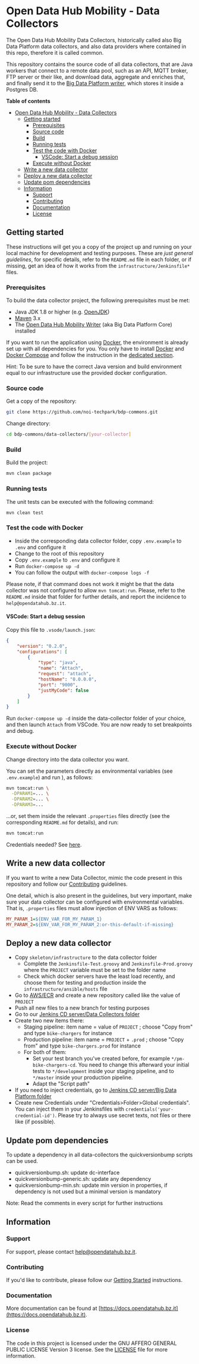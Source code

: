 # Open Data Hub Mobility - Data Collectors

The Open Data Hub Mobility Data Collectors, historically called also Big Data
Platform data collectors, and also data providers where contained in this repo,
therefore it is called common.

This repository contains the source code of all data collectors, that are Java
workers that connect to a remote data pool, such as an API, MQTT broker, FTP
server or their like, and download data, aggregate and enriches that, and
finally send it to the [Big Data Platform
writer](https://github.com/noi-techpark/bdp-core), which stores it inside a
Postgres DB.

**Table of contents**
- [Open Data Hub Mobility - Data Collectors](#open-data-hub-mobility---data-collectors)
	- [Getting started](#getting-started)
		- [Prerequisites](#prerequisites)
		- [Source code](#source-code)
		- [Build](#build)
		- [Running tests](#running-tests)
		- [Test the code with Docker](#test-the-code-with-docker)
			- [VSCode: Start a debug session](#vscode-start-a-debug-session)
		- [Execute without Docker](#execute-without-docker)
	- [Write a new data collector](#write-a-new-data-collector)
	- [Deploy a new data collector](#deploy-a-new-data-collector)
	- [Update pom dependencies](#update-pom-dependencies)
	- [Information](#information)
		- [Support](#support)
		- [Contributing](#contributing)
		- [Documentation](#documentation)
		- [License](#license)

## Getting started

These instructions will get you a copy of the project up and running on your
local machine for development and testing purposes. These are *just general
guidelines*, for specific details, refer to the `README.md` file in each folder,
or if missing, get an idea of how it works from the
`infrastructure/Jenkinsfile*` files.

### Prerequisites

To build the data collector project, the following prerequisites must be met:

- Java JDK 1.8 or higher (e.g. [OpenJDK](https://openjdk.java.net/))
- [Maven](https://maven.apache.org/) 3.x
- The [Open Data Hub Mobility Writer](https://github.com/noi-techpark/bdp-core)
  (aka Big Data Platform Core) installed

If you want to run the application using [Docker](https://www.docker.com/), the
environment is already set up with all dependencies for you. You only have to
install [Docker](https://www.docker.com/) and [Docker
Compose](https://docs.docker.com/compose/) and follow the instruction in the
[dedicated section](#execute-with-docker).

Hint: To be sure to have the correct Java version and build environment equal to our
infrastructure use the provided docker configuration.

### Source code

Get a copy of the repository:

```bash
git clone https://github.com/noi-techpark/bdp-commons.git
```

Change directory:

```bash
cd bdp-commons/data-collectors/[your-collector]
```

### Build

Build the project:

```bash
mvn clean package
```

### Running tests

The unit tests can be executed with the following command:

```bash
mvn clean test
```

### Test the code with Docker

- Inside the corresponding data collector folder, copy `.env.example` to `.env`
  and configure it
- Change to the root of this repository
- Copy `.env.example` to `.env` and configure it
- Run `docker-compose up -d`
- You can follow the output with `docker-compose logs -f`

Please note, if that command does not work it might be that the data collector
was not configured to allow `mvn tomcat:run`. Please, refer to the `README.md`
inside that folder for further details, and report the incidence to
`help@opendatahub.bz.it`.

#### VSCode: Start a debug session

Copy this file to `.vsode/launch.json`:
```json
{
    "version": "0.2.0",
    "configurations": [
		{
			"type": "java",
			"name": "Attach",
			"request": "attach",
			"hostName": "0.0.0.0",
			"port": "9000",
			"justMyCode": false
		}
    ]
}
```

Run `docker-compose up -d` inside the data-collector folder of your choice, and
then launch `Attach` from VSCode. You are now ready to set breakpoints and debug.

### Execute without Docker

Change directory into the data collector you want.

You can set the parameters directly as environmental variables (see
`.env.example`) and run ), as follows:

```bash
mvn tomcat:run \
  -DPARAM1=... \
  -DPARAM2=... \
  -DPARAM3=...
```

...or, set them inside the relevant `.properties` files directly (see the
corresponding `README.md` for details), and run:

```bash
mvn tomcat:run
```

Credentials needed? See
[here](https://github.com/noi-techpark/odh-docs/wiki/Contributor-Guidelines:-Credentials).

## Write a new data collector

If you want to write a new Data Collector, mimic the code present in this
repository and follow our [Contributing](#contributing) guidelines.

One detail, which is also present in the guidelines, but very important, make
sure your data collector can be configured with environmental variables. That
is, `.properties` files must allow injection of ENV VARS as follows:

```ini
MY_PARAM_1=${ENV_VAR_FOR_MY_PARAM_1}
MY_PARAM_2=${ENV_VAR_FOR_MY_PARAM_2:or-this-default-if-missing}
```

## Deploy a new data collector

- Copy `skeleton/infrastructure` to the data collector folder
  - Complete the `Jenkinsfile-Test.groovy` and `Jenkinsfile-Prod.groovy` where the
    `PROJECT` variable must be set to the folder name
  - Check which docker servers have the least load recently, and choose them for
    testing and production inside the `infrastructure/ansible/hosts` file
- Go to
  [AWS/ECR](https://eu-west-1.console.aws.amazon.com/ecr/create-repository?region=eu-west-1)
  and create a new repository called like the value of `PROJECT`
- Push all new files to a new branch for testing purposes
- Go to our [Jenkins CD server/Data Collectors
  folder](https://jenkins.testingmachine.eu/job/it.bz.opendatahub.bigdataplatform/job/data-collectors/)
- Create two new items there:
  - Staging pipeline: item name = value of `PROJECT` ; choose "Copy from" and type
    `bike-chargers` for instance
  - Production pipeline: item name = `PROJECT` + `.prod` ; choose "Copy from" and type
    `bike-chargers.prod` for instance
  - For both of them:
    - Set your test branch you've created before, for example
      `*/pm-bike-chargers-cd`. You need to change this afterward your initial
      tests to `*/development` inside your staging pipeline, and to `*/master`
      inside your production pipeline.
    - Adapt the "Script path"
- If you need to inject credentials, go to [Jenkins CD server/Big Data Platform
  folder](https://jenkins.testingmachine.eu/job/it.bz.opendatahub.bigdataplatform)
- Create new Credentials under "Credentials>Folder>Global credentials". You can
  inject them in your Jenkinsfiles with `credentials('your-credential-id')`.
  Please try to always use secret texts, not files or there like (if possible).


## Update pom dependencies

To update a dependency in all data-collectors the quickversionbump scripts can be used.
- quickversionbump.sh: update dc-interface
- quickversionbump-generic.sh: update any dependency
- quickversionbump-min.sh: update min version in properties, if dependency is not used but a
  minimal version is mandatory

Note: Read the comments in every script for further instructions


## Information

### Support

For support, please contact [help@opendatahub.bz.it](mailto:help@opendatahub.bz.it).

### Contributing

If you'd like to contribute, please follow our [Getting
Started](https://github.com/noi-techpark/odh-docs/wiki/Contributor-Guidelines:-Getting-started)
instructions.

### Documentation

More documentation can be found at
[https://docs.opendatahub.bz.it](https://docs.opendatahub.bz.it).

### License

The code in this project is licensed under the GNU AFFERO GENERAL PUBLIC LICENSE
Version 3 license. See the [LICENSE](LICENSE) file for more information.
